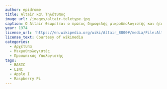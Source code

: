 ```yaml
---
author: epidrome
title: Altair και Τηλέτυπος 
image_url: /images/altair-teletype.jpg
caption: O Altair θεωρείται ο πρώτος δημοφιλής μικροϋπολογιστής και ήταν διαθέσιμος σε οικονομικό κιτ το οποίο ο χρήστης συναρμολογούσε μόνος του και στην συνέχεια θα έπρεπε να αγοράσει και τα σχετικά περιφεριακά εισόδου και εξόδου, όπως ο τηλέτυπος για την είσοδο και έξοδο κειμένου,  τα οποία κόστιζαν ακόμη περισσότερο. Ήταν όμως πολύ πιο προσιτός από τους μίνιϋπολογιστές εκείνης της εποχής και επιπλέον ήταν διαθέσιμοι με την επίσης προσιτή γλώσσα προγραμματισμού BASIC. 
year: 1974 
license_url: 'https://en.wikipedia.org/wiki/Altair_8800#/media/File:Altair_8800_and_Model_33_ASR_Teletype_.jpg' 
license_text: Courtesy of wikimedia
categories:
  - Αρχέτυπα 
  - Μικροϋπολογιστές
  - Προσωπικός Υπολογιστής
tags:
  - BASIC 
  - LINC 
  - Apple I
  - Raspberry Pi
---
```

